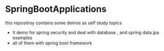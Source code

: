 # SpringBootApplications

this repositroy contains some demos as self study topics 

* It demo for spring security and deal with database , and spring data jpa examples 
* all of them with spring boot framework 
